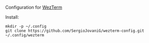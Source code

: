 Configuration for [WezTerm](https://wezfurlong.org/wezterm)

Install:
```
mkdir -p ~/.config
git clone https://github.com/SergioJovaniG/wezterm-config.git ~/.config/wezterm
```
